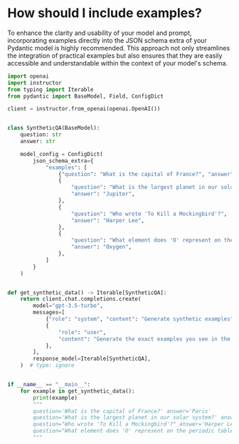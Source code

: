 # How should I include examples? 

To enhance the clarity and usability of your model and prompt, incorporating examples directly into the JSON schema extra of your Pydantic model is highly recommended. This approach not only streamlines the integration of practical examples but also ensures that they are easily accessible and understandable within the context of your model's schema.


```python
import openai
import instructor
from typing import Iterable
from pydantic import BaseModel, Field, ConfigDict

client = instructor.from_openai(openai.OpenAI())


class SyntheticQA(BaseModel):
    question: str
    answer: str

    model_config = ConfigDict(
        json_schema_extra={
            "examples": [
                {"question": "What is the capital of France?", "answer": "Paris"},
                {
                    "question": "What is the largest planet in our solar system?",
                    "answer": "Jupiter",
                },
                {
                    "question": "Who wrote 'To Kill a Mockingbird'?",
                    "answer": "Harper Lee",
                },
                {
                    "question": "What element does 'O' represent on the periodic table?",
                    "answer": "Oxygen",
                },
            ]
        }
    )


def get_synthetic_data() -> Iterable[SyntheticQA]:
    return client.chat.completions.create(
        model="gpt-3.5-turbo",
        messages=[
            {"role": "system", "content": "Generate synthetic examples"},
            {
                "role": "user",
                "content": "Generate the exact examples you see in the examples of this prompt. ",
            },
        ],
        response_model=Iterable[SyntheticQA],
    )  # type: ignore


if __name__ == "__main__":
    for example in get_synthetic_data():
        print(example)
        """
        question='What is the capital of France?' answer='Paris'
        question='What is the largest planet in our solar system?' answer='Jupiter'
        question="Who wrote 'To Kill a Mockingbird'?" answer='Harper Lee'
        question="What element does 'O' represent on the periodic table?" answer='Oxygen'
        """
```